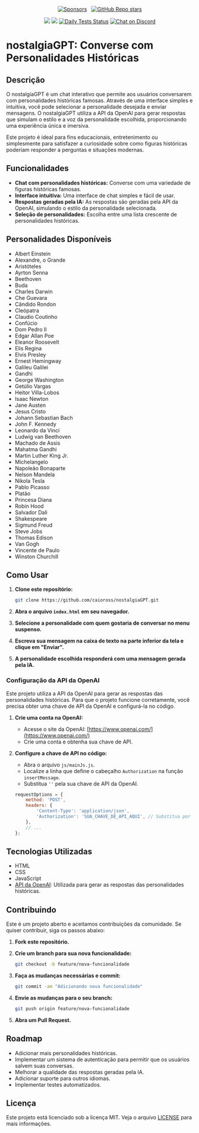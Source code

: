 <p align='center'>
  <a href="https://github.com/sponsors/caioross"><img alt="Sponsors" src="https://img.shields.io/badge/sponsor-30363D?style=for-the-badge&logo=GitHub-Sponsors&logoColor=#white" /></a>
  &nbsp;
  <a href="#"><img alt="GitHub Repo stars" src="https://img.shields.io/github/stars/caioross/NostalgiaGPT?style=for-the-badge" /></a>
</p>

<p align='center'>
  <a href="https://github.com/caioross/NostalgiaGPT/pulse" alt="Activity">
          <img src="https://img.shields.io/github/commit-activity/m/caioross/NostalgiaGPT" /></a>
  <a href="https://github.com/caioross/NostalgiaGPT/discussions" alt="Discussions">
          <img src="https://img.shields.io/github/discussions/caioross/NostalgiaGPT" /></a>
  <a href="https://github.com/caioross/NostalgiaGPT/actions/workflows/daily-tests.yml">
          <img src="https://img.shields.io/github/actions/workflow/status/caioross/NostalgiaGPT/run.yml?label=Testes" alt="Daily Tests Status"></a>
  <a href="https://discord.gg/">
          <img src="https://img.shields.io/discord/308323056592486420?logo=discord&logoColor=white" alt="Chat on Discord"></a>
</p>

# nostalgiaGPT: Converse com Personalidades Históricas

## Descrição

O nostalgiaGPT é um chat interativo que permite aos usuários conversarem com personalidades históricas famosas. Através de uma interface simples e intuitiva, você pode selecionar a personalidade desejada e enviar mensagens. O nostalgiaGPT utiliza a API da OpenAI para gerar respostas que simulam o estilo e a voz da personalidade escolhida, proporcionando uma experiência única e imersiva.

Este projeto é ideal para fins educacionais, entretenimento ou simplesmente para satisfazer a curiosidade sobre como figuras históricas poderiam responder a perguntas e situações modernas.

## Funcionalidades

*   **Chat com personalidades históricas:** Converse com uma variedade de figuras históricas famosas.
*   **Interface intuitiva:** Uma interface de chat simples e fácil de usar.
*   **Respostas geradas pela IA:** As respostas são geradas pela API da OpenAI, simulando o estilo da personalidade selecionada.
*   **Seleção de personalidades:** Escolha entre uma lista crescente de personalidades históricas.

## Personalidades Disponíveis

*   Albert Einstein
*   Alexandre, o Grande
*   Aristóteles
*   Ayrton Senna
*   Beethoven
*   Buda
*   Charles Darwin
*   Che Guevara
*   Cândido Rondon
*   Cleópatra
*   Claudio Coutinho
*   Confúcio
*   Dom Pedro II
*   Edgar Allan Poe
*   Eleanor Roosevelt
*   Elis Regina
*   Elvis Presley
*   Ernest Hemingway
*   Galileu Galilei
*   Gandhi
*   George Washington
*   Getúlio Vargas
*   Heitor Villa-Lobos
*   Isaac Newton
*   Jane Austen
*   Jesus Cristo
*   Johann Sebastian Bach
*   John F. Kennedy
*   Leonardo da Vinci
*   Ludwig van Beethoven
*   Machado de Assis
*   Mahatma Gandhi
*   Martin Luther King Jr.
*   Michelangelo
*   Napoleão Bonaparte
*   Nelson Mandela
*   Nikola Tesla
*   Pablo Picasso
*   Platão
*   Princesa Diana
*   Robin Hood
*   Salvador Dali
*   Shakespeare
*   Sigmund Freud
*   Steve Jobs
*   Thomas Edison
*   Van Gogh
*   Vincente de Paulo
*   Winston Churchill

## Como Usar

1.  **Clone este repositório:**

    ```bash
    git clone https://github.com/caioross/nostalgiaGPT.git
    ```

2.  **Abra o arquivo `index.html` em seu navegador.**

3.  **Selecione a personalidade com quem gostaria de conversar no menu suspenso.**

4.  **Escreva sua mensagem na caixa de texto na parte inferior da tela e clique em "Enviar".**

5.  **A personalidade escolhida responderá com uma mensagem gerada pela IA.**

### Configuração da API da OpenAI

Este projeto utiliza a API da OpenAI para gerar as respostas das personalidades históricas. Para que o projeto funcione corretamente, você precisa obter uma chave de API da OpenAI e configurá-la no código.

1.  **Crie uma conta na OpenAI:**

    *   Acesse o site da OpenAI: [https://www.openai.com/](https://www.openai.com/)
    *   Crie uma conta e obtenha sua chave de API.

2.  **Configure a chave de API no código:**

    *   Abra o arquivo `js/mainJs.js`.
    *   Localize a linha que define o cabeçalho `Authorization` na função `insertMessage`.
    *   Substitua `''` pela sua chave de API da OpenAI.

    ```javascript
    requestOptions = {
        method: 'POST',
        headers: {
            'Content-Type': 'application/json',
            'Authorization': 'SUA_CHAVE_DE_API_AQUI', // Substitua por sua chave de API
        },
        // ...
    };
    ```

## Tecnologias Utilizadas

*   HTML
*   CSS
*   JavaScript
*   [API da OpenAI](https://www.openai.com/): Utilizada para gerar as respostas das personalidades históricas.

## Contribuindo

Este é um projeto aberto e aceitamos contribuições da comunidade. Se quiser contribuir, siga os passos abaixo:

1.  **Fork este repositório.**
2.  **Crie um branch para sua nova funcionalidade:**

    ```bash
    git checkout -b feature/nova-funcionalidade
    ```

3.  **Faça as mudanças necessárias e commit:**

    ```bash
    git commit -am "Adicionando nova funcionalidade"
    ```

4.  **Envie as mudanças para o seu branch:**

    ```bash
    git push origin feature/nova-funcionalidade
    ```

5.  **Abra um Pull Request.**

## Roadmap

*   Adicionar mais personalidades históricas.
*   Implementar um sistema de autenticação para permitir que os usuários salvem suas conversas.
*   Melhorar a qualidade das respostas geradas pela IA.
*   Adicionar suporte para outros idiomas.
*   Implementar testes automatizados.

## Licença

Este projeto está licenciado sob a licença MIT. Veja o arquivo [LICENSE](LICENSE) para mais informações.
